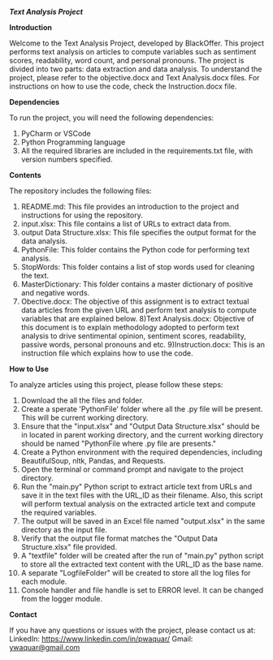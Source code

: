 ***Text Analysis Project***

**Introduction**

Welcome to the Text Analysis Project, developed by BlackOffer. This project performs text analysis on articles to compute variables such as sentiment scores, readability, word count, and personal pronouns. The project is divided into two parts: data extraction and data analysis. To understand the project, please refer to the objective.docx and Text Analysis.docx files. For instructions on how to use the code, check the Instruction.docx file.

**Dependencies**

To run the project, you will need the following dependencies:
1) PyCharm or VSCode
2) Python Programming language
3) All the required libraries are included in the requirements.txt file, with version numbers specified.

**Contents**

The repository includes the following files:

1) README.md: This file provides an introduction to the project and instructions for using the repository.
2) input.xlsx: This file contains a list of URLs to extract data from.
3) output Data Structure.xlsx: This file specifies the output format for the data analysis.
4) PythonFile: This folder contains the Python code for performing text analysis.
5) StopWords: This folder contains a list of stop words used for cleaning the text.
6) MasterDictionary: This folder contains a master dictionary of positive and negative words.
7) Obective.docx: The objective of this assignment is to extract textual data articles from the given URL and perform text analysis to compute variables that are       explained below.
8)Text Analysis.docx: Objective of this document is to explain methodology adopted to perform text analysis to drive sentimental opinion, sentiment scores,         readability, passive words, personal pronouns and etc.
9)Instruction.docx: This is an instruction file which explains how to use the code.

**How to Use**

To analyze articles using this project, please follow these steps:
1) Download the all the files and folder.
2) Create a sperate 'PythonFile' folder where all the .py file will be present. This will be current working directory.
3) Ensure that the "input.xlsx" and "Output Data Structure.xlsx" should be in located in parent working directory, and the current working directory should be named "PythonFile where .py file are presents."
4) Create a Python environment with the required dependencies, including BeautifulSoup, nltk, Pandas, and Requests.
5) Open the terminal or command prompt and navigate to the project directory.
6) Run the "main.py" Python script to extract article text from URLs and save it in the text files with the URL_ID as their filename. Also, this script will perform
textual analysis on the extracted article text and compute the required variables.
7) The output will be saved in an Excel file named "output.xlsx" in the same directory as the input file.
8) Verify that the output file format matches the "Output Data Structure.xlsx" file provided.
9) A "textfile" folder will be created after the run of "main.py" python script to store all the extracted text content with the URL_ID as the base name.
10) A separate "LogfileFolder" will be created to store all the log files for each module.
11) Console handler and file handle is set to ERROR level. It can be changed from the logger module.

**Contact**

If you have any questions or issues with the project, please contact us at:
LinkedIn: https://www.linkedin.com/in/pwaquar/
Gmail: ywaquar@gmail.com
